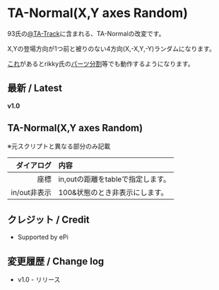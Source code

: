 # TA-Normal(X,Y axes Random)

93氏の[@TA-Track](https://www.dropbox.com/sh/u73uud29hcxlply/AABH9ZhzL1P1kX-bWrL4asdDa?dl=0&preview=%40TA-Track.anm)に含まれる、TA-Normalの改変です。

X,Yの登場方向が1つ前と被りのない4方向(X,-X,Y,-Y)ランダムになります。

[これ](https://github.com/nea-c/AviUtl-Scripts/tree/master/マルチベジェ起動Fix%20and%20other)があるとrikky氏の[パーツ分割](https://hazumurhythm.com/a/pA2/)等でも動作するようになります。

## 最新 / Latest

**v1.0**

## TA-Normal(X,Y axes Random)

※元スクリプトと異なる部分のみ記載

| ダイアログ | 内容 |
| -: | :- |
| 座標 | in,outの距離をtableで指定します。 |
| in/out非表示 | 100&状態のとき非表示にします。 |

## クレジット / Credit

- Supported by ePi


## 変更履歴 / Change log

- v1.0 - リリース

